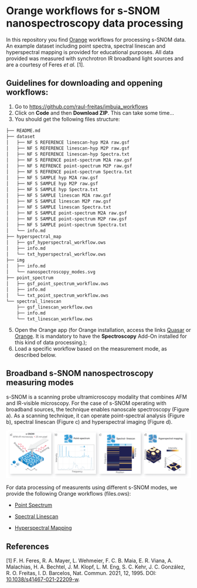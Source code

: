 # Orange workflows for s-SNOM nanospectroscopy data processing

In this repository you find [Orange](https://orangedatamining.com) workflows for processing s-SNOM data. An example dataset including point spectra, spectral linescan and hyperspectral mapping is provided for educational purposes. All data provided was measured with synchrotron IR broadband light sources and are a courtesy of Feres *et al.* [1].

## Guidelines for downloading and oppening workflows:

1. Go to https://github.com/raul-freitas/imbuia_workflows
2. Click on **Code** and then **Download ZIP**. This can take some time...
3. You should get the following files structure:

```
├── README.md
├── dataset
│   ├── NF S REFERENCE linescan-hyp M2A raw.gsf
│   ├── NF S REFERENCE linescan-hyp M2P raw.gsf
│   ├── NF S REFERENCE linescan-hyp Spectra.txt
│   ├── NF S REFRENCE point-spectrum M2A raw.gsf
│   ├── NF S REFRENCE point-spectrum M2P raw.gsf
│   ├── NF S REFRENCE point-spectrum Spectra.txt
│   ├── NF S SAMPLE hyp M2A raw.gsf
│   ├── NF S SAMPLE hyp M2P raw.gsf
│   ├── NF S SAMPLE hyp Spectra.txt
│   ├── NF S SAMPLE linescan M2A raw.gsf
│   ├── NF S SAMPLE linescan M2P raw.gsf
│   ├── NF S SAMPLE linescan Spectra.txt
│   ├── NF S SAMPLE point-spectrum M2A raw.gsf
│   ├── NF S SAMPLE point-spectrum M2P raw.gsf
│   ├── NF S SAMPLE point-spectrum Spectra.txt
│   └── info.md
├── hyperspectral_map
│   ├── gsf_hyperspectral_workflow.ows
│   ├── info.md
│   └── txt_hyperspectral_workflow.ows
├── img
│   ├── info.md
│   └── nanospectroscopy_modes.svg
├── point_spectrum
│   ├── gsf_point_spectrum_workflow.ows
│   ├── info.md
│   └── txt_point_spectrum_workflow.ows
└── spectral_linescan
    ├── gsf_linescan_workflow.ows
    ├── info.md
    └── txt_linescan_workflow.ows

```
5. Open the Orange app (for Orange installation, access the links [Quasar](https://quasar.codes) or [Orange](https://orangedatamining.com). It is mandatory to have the **Spectroscopy** Add-On installed for this kind of data processing.);
6. Load a specific workflow based on the measurement mode, as described below.

## Broadband s-SNOM nanospectroscopy measuring modes
s-SNOM is a scanning probe ultramicroscopy modality that combines AFM and IR-visible microscopy. For the case of s-SNOM operating with broadband sources, the technique enables nanoscale spectroscopy (Figure a). As a scanning technique, it can operate point-spectral analysis (Figure b), spectral linescan (Figure c) and hyperspectral imaging (Figure d). 

<p align="center">
<img width="1200" src="img/nanospectroscopy_modes.svg"/>
<p/>

For data processing of measurents using different s-SNOM modes, we provide the following Orange workflows (files.ows):

 - [Point Spectrum](point_spectrum/)

 - [Spectral Linescan](spectral_linescan/)

 - [Hyperspectral Mapping](hyperspectral_map/)

## References

[1]   F. H. Feres, R. A. Mayer, L. Wehmeier, F. C. B. Maia, E. R. Viana, A. Malachias, H. A. Bechtel, J. M. Klopf, L. M. Eng, S. C. Kehr, J. C. González, R. O. Freitas, I. D. Barcelos, Nat. Commun. 2021, 12, 1995. DOI: [10.1038/s41467-021-22209-w](https://doi.org/10.1038/s41467-021-22209-w).

